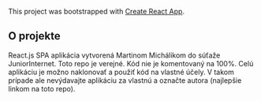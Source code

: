 This project was bootstrapped with [Create React App](https://github.com/facebook/create-react-app).

## O projekte

React.js SPA aplikácia vytvorená Martinom Michálikom do súťaže JuniorInternet. Toto repo je verejné. Kód nie je komentovaný na 100%. Celú aplikáciu je možno 
naklonovať a použiť kód na vlastné účely. V takom prípade ale nevýdavajte aplikáciu za vlastnú a označte autora (najlepšie linkom na toto repo).


